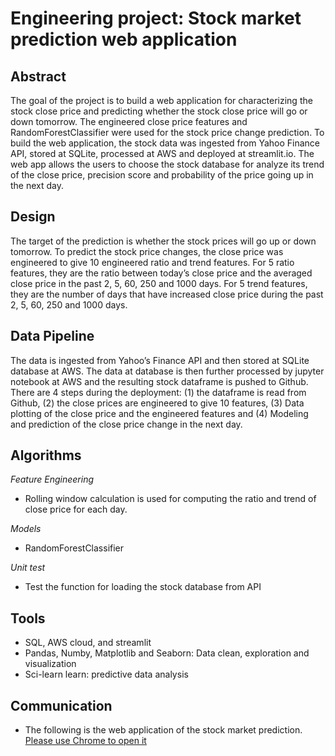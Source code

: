 # Engineering project: Stock market prediction web application

## Abstract

The goal of the project is to build a web application for characterizing the stock close price and predicting whether the stock close price will go or down tomorrow. The engineered close price features and RandomForestClassifier were used for the stock price change prediction. To build the web application, the stock data was ingested from Yahoo Finance API, stored at SQLite, processed at AWS and deployed at streamlit.io. The web app allows the users to choose the stock database for analyze its trend of the close price, precision score and probability of the price going up in the next day.  

## Design

The target of the prediction is whether the stock prices will go up or down tomorrow. To predict the stock price changes, the close price was engineered to give 10 engineered ratio and trend features. For 5 ratio features, they are the ratio between today’s close price and the averaged close price in the past 2, 5, 60, 250 and 1000 days. For 5 trend features, they are the number of days that have increased close price during the past 2, 5, 60, 250 and 1000 days.

## Data Pipeline

The data is ingested from Yahoo’s Finance API and then stored at SQLite database at AWS. The data at database is then further processed by jupyter notebook at AWS and the resulting stock dataframe is pushed to Github. There are 4 steps during the deployment: (1) the dataframe is read from Github, (2) the close prices are engineered to give 10 features, (3) Data plotting of the close price and the engineered features and (4) Modeling and prediction of the close price change in the next day.  

## Algorithms

*Feature Engineering*
* Rolling window calculation is used for computing the ratio and trend of close price for each day.

*Models* <br> 
* RandomForestClassifier

*Unit test* <br>
* Test the function for loading the stock database from API

## Tools
*	SQL, AWS cloud, and streamlit
*	Pandas, Numby, Matplotlib and Seaborn: Data clean, exploration and visualization
*	Sci-learn learn: predictive data analysis


## Communication
* The following is the web application of the stock market prediction. 
[Please use Chrome to open it](https://share.streamlit.io/chiount/engineering/main)
